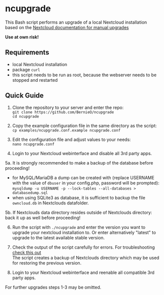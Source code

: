 # ncupgrade

This Bash script performs an upgrade of a local Nextcloud installation based on the [Nextcloud documentation for manual upgrades](https://github.com/nextcloud/documentation/blob/master/admin_manual/maintenance/manual_upgrade.rst#upgrade-manually)  

**Use at own risk!**  

## Requirements

- local Nextcloud installation  
- package `curl` 
- this script needs to be run as root, because the webserver needs to be stopped and restarted  

## Quick Guide

1. Clone the repository to your server and enter the repo:  
`git clone https://github.com/BernieO/ncupgrade`  
`cd ncupgrade`  

2. Copy the example configuration file in the same directory as the script:  
`cp examples/ncupgrade.conf.example ncupgrade.conf`  

3. Edit the configuration file and adjust values to your needs:  
`nano ncupgrade.conf`  

4. Login to your Nextcloud webinterface and disable all 3rd party apps.  

5a. It is strongly recommended to make a backup of the database before proceeding!  
- for MySQL/MariaDB a dump can be created with (replace USERNAME with the value of `dbuser` in your config.php, password will be prompted):  
`mysqldump -u USERNAME -p --lock-tables --all-databases > databasedump.sql`  
- when using SQLite3 as database, it is sufficient to backup the file `owncloud.db` in Nextclouds datafolder.  

5b. If  Nextclouds data directory resides outside of Nextclouds directory: back it up as well before proceeding!  

6. Run the script with `./ncupgrade` and enter the version you want to upgrade your nextcloud installation to. Or enter alternatively "latest" to upgrade to the latest available stable version.  

7. Check the output of the script carefully for errors. For troubleshooting [check this out](https://github.com/nextcloud/documentation/blob/master/admin_manual/maintenance/manual_upgrade.rst#troubleshooting)  
The script creates a backup of Nextclouds directory which may be used for restoring the previous version.  

8. Login to your Nextcloud webinterface and reenable all compatible 3rd party apps. 

For further upgrades steps 1-3 may be omitted.

